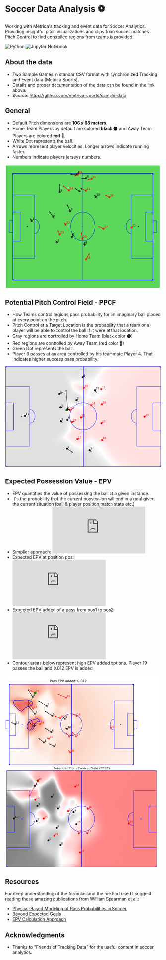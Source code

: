  # Soccer Data Analysis  :soccer:
 
Working with Metrica's tracking and event data for Soccer Analytics. Providing insightful pitch visualizations and clips from soccer matches.
Pitch Control to find controlled regions from teams is provided.
 
![Python](https://img.shields.io/badge/-Python-yellow) ![Jupyter Notebook](https://img.shields.io/badge/-JupyterNotebook-cyan)

## About the data
- Two Sample Games in standar CSV format with synchronized Tracking and Event data (Metrica Sports).
- Details and proper documentation of the data can be found in the link above.
- Source: https://github.com/metrica-sports/sample-data

## General
- Default Pitch dimensions are **106 x 68 meters**.
- Home Team Players by default are colored **black** :black_circle: and Away Team Players are colored **red** :red_circle:.
- White Dot represents the ball.
- Arrows represent player velocities. Longer arrows indicate running faster.
- Numbers indicate players jerseys numbers.

<p align="center">
  <img src="images/Pitch_ReadMe.png" width="600" title="Pitch Vizualization">
</p>

## Potential Pitch Control Field - PPCF
- How Teams control regions,pass probability for an imaginary ball placed at every point on the pitch.
- Pitch Control at a Target Location is the probability that a team or a player will be able to control the ball if it were at that location.
- Gray regions are controlled by Home Team (black color :black_circle:)
- Red regions are controlled by Away Team (red color :red_circle:)
- Green Dot represents the ball.
- Player 6 passes at an area controlled by his teammate Player 4. That indicates higher success pass probability.

<p align="center">
  <img src="images/Pitch_Control_Readme.png" width="600" title="Pitch Control for certain frame">
</p>

## Expected Possession Value - EPV
- EPV quantifies the value of possessing the ball at a given instance.
- It's the probability that the current possession will end in a goal given the current situation (ball & player position,match state etc.)
- Simplier approach: ![equation](http://www.sciweavers.org/tex2img.php?eq=EPV%3D%20Pposs%20%28G%7Cball%2Cmatch%20state%29&bc=White&fc=Black&im=jpg&fs=12&ff=arev&edit=0)
- Expected EPV at position pos: ![equation](http://www.sciweavers.org/tex2img.php?eq=Expected%20EPV%3D%20PPCFpos%20%2A%20EPVpos&bc=White&fc=Black&im=jpg&fs=12&ff=arev&edit=0)
- Expected EPV added of a pass from pos1 to pos2: ![equation](http://www.sciweavers.org/tex2img.php?eq=EPV%20added%3D%20%20ExpectedEPV_%7Bpos2%7D%20-%20ExpectedEPV_%7Bpos1%7D%20&bc=White&fc=Black&im=jpg&fs=12&ff=arev&edit=0)
- Contour areas below represent high EPV added options. Player 19 passes the ball and 0.012 EPV is added

<p align="center">
  <img src="images/Expected_EPV_at_821_and_PPCF.png" width="600" title="Expected EPV and PPCF.">
</p>

## Resources
For deep understanding of the formulas and the method used I suggest reading these amazing publications from William Spearman et al.:
- [Physics-Based Modeling of Pass Probabilities in Soccer](https://www.researchgate.net/publication/315166647_Physics-Based_Modeling_of_Pass_Probabilities_in_Soccer)
- [Beyond Expected Goals](https://www.researchgate.net/publication/327139841_Beyond_Expected_Goals)
- [EPV Calculation Approach](http://nessis.org/nessis11/rudd.pdf)

## Acknowledgments
- Thanks to "Friends of Tracking Data" for the useful content in soccer analytics.

